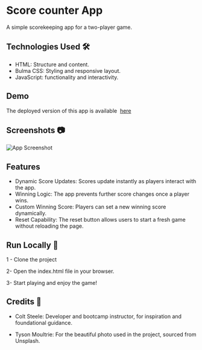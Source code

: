 
# Score counter App


A simple scorekeeping app for a two-player game. 


## Technologies Used  🛠  
- HTML: Structure and content.
- Bulma CSS: Styling and responsive layout.
- JavaScript:  functionality and interactivity.


## Demo

The deployed version of this app is available
 [here](https://rashaalsh.github.io/Score-keeper-app/)
 
## Screenshots  :camera:

![App Screenshot](https://i.ibb.co/mNbTWBF/Screenshot-2024-11-28-at-11-47-01.png")

## Features

- Dynamic Score Updates:
Scores update instantly as players interact with the app.
- Winning Logic:
The app prevents further score changes once a player wins.
- Custom Winning Score:
Players can set a new winning score dynamically.
- Reset Capability:
The reset button allows users to start a fresh game without reloading the page.


## Run Locally :runner:

1 - Clone the project

2- Open the index.html file in your browser.

3- Start playing and enjoy the game!



## Credits :star2:
- Colt Steele: Developer and bootcamp instructor, for inspiration and foundational guidance.

- Tyson Moultrie: For the beautiful photo used in the project, sourced from Unsplash.
